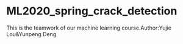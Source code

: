 # ML2020_spring_crack_detection
 This is the teamwork of our machine learning course.Author:Yujie Lou&Yunpeng Deng
